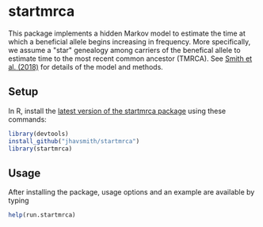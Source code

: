 # startmrca
This package implements a hidden Markov model to estimate the time at which a beneficial
allele begins increasing in frequency. More specifically, we assume a "star" genealogy 
among carriers of the benefical allele to estimate time to the most recent common ancestor
(TMRCA). See [Smith et al. (2018)](https://doi.org/10.1093/molbev/msy006) 
for details of the model and methods.

## Setup
In R, install the [latest version of the
startmrca package](https://github.com/jhavsmith/startmrca/releases) using these commands:
    
   ```R
   library(devtools)
   install_github("jhavsmith/startmrca")
   library(startmrca)
   ```

## Usage
After installing the package, usage options and an example are available 
by typing

   ```R
   help(run.startmrca)
   ```

